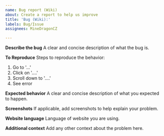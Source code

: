 ```yaml
---
name: Bug report (Wiki)
about: Create a report to help us improve
title: 'Bug (Wiki):'
labels: Bug/Issue
assignees: MineDragonCZ

---
```


**Describe the bug**
A clear and concise description of what the bug is.

**To Reproduce**
Steps to reproduce the behavior:
1. Go to '...'
2. Click on '....'
3. Scroll down to '....'
4. See error

**Expected behavior**
A clear and concise description of what you expected to happen.

**Screenshots**
If applicable, add screenshots to help explain your problem.

**Website language**
Language of website you are using.

**Additional context**
Add any other context about the problem here.
